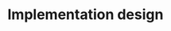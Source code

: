 # Implementation design

<!-- Pynxtools-em addresses current challenges with information representation in the field of electron microscopy through leading by examples. Specifically, the tool implements functionalities for ontology matching of instance data from the proprietary representation to an open format and standard - [NeXus and the NXem application definitions and respective concepts](https://fairmat-nfdi.github.io/nexus_definitions). The examples which pynxtools-em currently supports are for sure a compromise. This is clear, if we consider how large the potential space of all possible naming conventions and combinations of pieces of information is that one could and in which formatting one could share knowledge within the field of electron microscopy (even if we ignore ow technically such information can be serialized using datatypes with different precision, languages, or encoding constraints). 

Therefore, the following design patterns guide our implementation:

- We do not consider that our work is complete (from the perspective of the idea in mind that a user can expect to drag-and-drop arbitrary content).
- We consider ontology matching a team effort that can only be achieved with technology partners and scientists working together.
- We acknowledge the efforts and key contributions that went into the development of file format reading libraries and data analysis libraries of the electron microscopy community. We had to start somewhere and we did so with tools from the hyperspy ecosystem [rosettasccio](https://github.com/hyperspy/rosettasciio), [pyxem](https://github.com/pyxem/pyxem), and [kikuchipy](https://github.com/pyxem/kikuchipy). We would be happy to work together with representatives from the many other great software packages within the [community] https://github.com/FAIRmat-NFDI/AreaB-software-tools/blob/main/software-list-b1-electron-microscopy.md).
- Our work is open to suggestions by the electron microscopy community, always realizing that just being able to read from a specific file alone is not solving the challenge that pynxtools-em addresses.
- We choose specific tangible examples of (meta)data semantic mapping for specific methods that are used in electron microscopy.
- Current examples implemented explore along two routes:
- There are examples of parsing capabilities (like TIFF and PNG) which address rather technical aspects (e.g. how to read from such files and pick technology-partner-specific formatting of instance data). These examples must not be understood as that they are of now implemented such that parsing arbitrary examples with that specific mime type. There are two practical reasons for this: Limited manpower to implement all this. Limited availability of reliable documentation what specific file formats from technology partners encode. Both challenges can be solved: The first one with support from the community. The second one with support of technology partners.
- There are examples of parsing examples for a specific method - for now Electron Backscatter Diffraction (EBSD) and Transmission Kikuchi Diffraction (TKD) - for which we explored how a large number of different formats can be parsed and that parsing be made more general and robust than to support just one prototypic example file. Again, we do not parse everything but rather an exemplar subset that suffices to offer a comprehensive example how at least a summary of e.g. the orientation map and region-of-interest that was analyzed in that research can be harmonized. The reason for this selection has been to motivated by the fact to show that there is at all a benefit of normalizing comprehensive and technically deep representations of electron microscopy data.

# Purpose and aim of pynxtools-em
We would like to provide context to the purpose and aim of pynxtools-em. The software implements a suggestion how diverse (meta)data from the research field of electron microscopy can be parsed and normalized to enable users to compare data. The software maps instance data from different formatting and concepts on a proposal for a common information exchange and representation via NeXus. The software achieves this through a two-stepped process of parsing. Firstly, via reading data from technology partner or specific serialization and formatting. Secondly, via applying transformations (if required) to map on NeXus. One of the key motivation for the development of [pynxtools and its plugins](https://github.com/FAIRmat-NFDI/pynxtools) was to explore and show how pieces of information can be harmonized and matched to enable the development of data-centric software tools and services in research data management systems (RDMS). The key reason to place such code into plugins rather than the RDM source code itself is to promote reusability, to offer users a stronger modularizability, tailoring and customizability of the RDM, and avoid duplication of development efforts that typically come with having to maintain many instead of a few codes.

# Software tools in electron microscopy - a mixture of proprietary and open-source solutions
Typically, users work with proprietary software from technology partners and custom-written software (many of which nowadays have an open-source license). Proprietary software offers frequently a lower usage barriers for end users surplus specifically tailored
access to and capabilities of storing instrument-specific (meta)data via a user interface that is optimized for working efficiently with the instrument.
As a burden, proprietary software write often (not exclusively though) to proprietary serialization formats (file or database entries). These formats are composed from proprietary semantic concepts. The key challenge is that the content and meaning of these concepts is very often not documented publicly. Therefore, there is a frequent necessity for having to convert between formats. When such conversions are performed ad hoc, substantial contextual information can get lost or become disconnected which makes tracking of workflows in electron microscopy difficult.

Several proprietary software tools implement the execution of script-based analyses. This scripting is also a key signature of the many software tools with an open-source development mindset and license. These offer an increasingly competitive alternative to proprietary software tools in electron microscopy. The combination of open source code, customizability, and the rooting (or often only reason for their existence) in exploring cutting-edge prototyping of algorithms and ideas by the scientific community, has made script-based software (especially in the Python world) nowadays a reality in many electron microscopy labs. This justifies thoughts on how using such software aligns with the aims of the [FAIR principles of data stewardship](https://doi.org/10.1162/dint_r_00024).

Here, script-based analyses can be considered a benefit and a burden when it comes to FAIR principles: The flexibility of being able to script ones analysis is a clear benefit. It can be considered also as a burden because of the current state of how such workflow is documented. Often this includes only the scripts themselves alongside some data in some processed state surplus the (close to) or final figures that were generated with the publication. Hence, it is often just assumed that these scripts not only work for different versions of the execution environment (i.e. different Matlab version) but also that users can obtain the same results - provided they run the scripts again using the data if these are provided.

This can leave room for substantial interpretation and ambiguity as there is neither a community agreed-upon standard of information exchange nor a thorough documentation of the execution environment, and possibly a lack of a serialized summary of the research via files or database entries. The practical challenge is not that no output files to such script execution are shared but that these are shared with a large variety of formats many of which using ad hoc data schemas. This is a substantial burden from the perspective of ontology matching because pieces of information are encoded and named differently although they (to human experts) represent instances of similar or even exactly the same concepts. So far it demands the capabilities of members and often domain experts within the electron microscopy community to assure that data can safely be compared from a scientific point of view and it is this not yet realized mapping which technically limits interoperable knowledge exchange in electron microscopy.--> 
